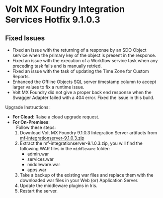                            

Volt MX  Foundry Integration Services Hotfix 9.1.0.3
==================================================

Fixed Issues
------------

*   Fixed an issue with the returning of a response by an SDO Object service when the primary key of the object is present in the response.
*   Fixed an issue with the execution of a Workflow service task when any preceding task fails and is manually retried.
*   Fixed an issue with the task of updating the Time Zone for Custom Reports.
*   Enhanced the Offline Objects SQL server timestamp column to accept larger values to fix a runtime issue.
*   Volt MX Foundry did not give a proper back end response when the Swagger Adapter failed with a 404 error. Fixed the issue in this build.

Upgrade Instructions:

*   **For Cloud**: Raise a cloud upgrade request.
*   **For On-Premises**:  
       Follow these steps:
    1.  Download Volt MX Foundry 9.1.0.3 Integration Server artifacts from  
        [mf-integrationserver-9.1.0.3.zip](../Content/V9.0.x_V9.1.x_NotSupported.md)
    <!-- 1.  Download Volt MX Foundry 9.1.0.3 Integration Server artifacts from  
        [mf-integrationserver-9.1.0.3.zip](http://download.voltmx.com/onpremise/mobilefoundry/server/9.1.0.3/mf-integrationserver-9.1.0.3.zip) -->
    2.  Extract the mf-integrationserver-9.1.0.3.zip, you will find the following WAR files in the `middleware` folder:
        *   admin.war
        *   services.war
        *   middleware.war
        *   apps.war
    3.  Take a backup of the existing war files and replace them with the downloaded war files in your Web (or) Application Server.
    4.  Update the middleware plugins in Iris.
    5.  Restart the server.
